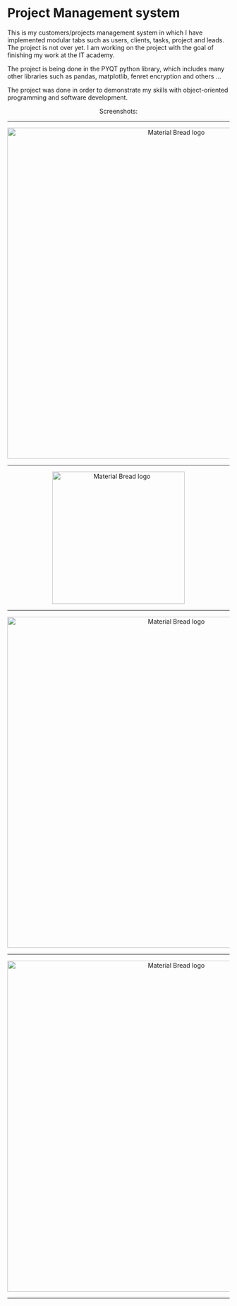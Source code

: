 # Project Management system
This is my customers/projects management system in which I have implemented modular tabs such as users, clients, tasks, project and leads. The project is not over yet. I am working on the project with the goal of finishing my work at the IT academy.

The project is being done in the PYQT python library, which includes many other libraries such as pandas, matplotlib, fenret encryption and others ...

The project was done in order to demonstrate my skills with object-oriented programming and software development.


<p align="center">Screenshots:</p>
  <hr>

<p align="center">
  <img align="center" width="750" src="https://i.imgur.com/h0sWQis.png" alt="Material Bread logo">
  <hr>
</p>

<p align="center">
  <img align="center" width="300" src="https://i.imgur.com/u6yU2wS.png" alt="Material Bread logo">
  <hr>
</p>

<p align="center">
  <img width="750" src="https://i.imgur.com/PanZJek.png" alt="Material Bread logo">
  <hr>
</p>

<p align="center">
  <img width="750" src="https://i.imgur.com/GsR4x7i.png" alt="Material Bread logo">
  <hr>
</p>

